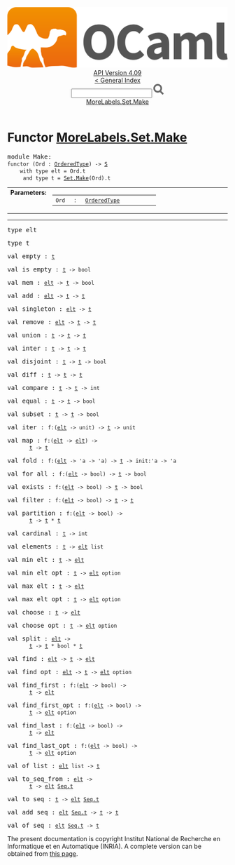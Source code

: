 <!-- ((! set title API !)) ((! set documentation !)) ((! set api !)) ((! set nobreadcrumb !)) -->
<div class="api"><header><nav class="toc brand"><a class="brand" href="https://ocaml.org/"><img src="colour-logo-gray.svg" class="svg" alt="OCaml"></a></nav><nav class="toc"><div class="toc_version"><a href="/docs" id="version-select">API Version 4.09</a></div><a href="index.html">&lt; General Index</a><div class="api_search"><input type="text" name="apisearch" id="api_search" oninput="mySearch(false);" onkeypress="this.oninput();" onclick="this.oninput();" onpaste="this.oninput();">
<img src="search_icon.svg" alt="Search" class="svg" onclick="mySearch(false)"></div>
<div id="search_results"></div><div class="toc_title"><a href="#top">MoreLabels.Set.Make</a></div><ul></ul></nav></header>

<h1>Functor <a href="type_MoreLabels.Set.Make.html">MoreLabels.Set.Make</a></h1>

<pre><span id="MODULEMake"><span class="keyword">module</span> Make</span>: <div class="sig_block"><code class="code"><span class="keyword">functor</span>&nbsp;(</code><code class="code"><span class="constructor">Ord</span></code><code class="code">&nbsp;:&nbsp;</code><code class="type"><a href="MoreLabels.Set.OrderedType.html">OrderedType</a></code><code class="code">)&nbsp;<span class="keywordsign">-&gt;</span>&nbsp;</code><code class="type"><a href="MoreLabels.Set.S.html">S</a></code><code class="type"> 
    with type elt = Ord.t
     and type t = <a href="Set.Make.html">Set.Make</a>(Ord).t</code></div></pre><table border="0" cellpadding="3" width="100%">
<tbody><tr>
<td align="left" valign="top" width="1%%"><b>Parameters: </b></td>
<td>
<table class="paramstable">
<tbody><tr>
<td align="center" valign="top" width="15%">
<code>Ord</code></td>
<td align="center" valign="top">:</td>
<td><code class="type"><a href="MoreLabels.Set.OrderedType.html">OrderedType</a></code>
</td></tr></tbody></table>
</td>
</tr>
</tbody></table>
<hr width="100%">

<pre><span id="TYPEelt"><span class="keyword">type</span> <code class="type"></code>elt</span> </pre>


<pre><span id="TYPEt"><span class="keyword">type</span> <code class="type"></code>t</span> </pre>


<pre><span id="VALempty"><span class="keyword">val</span> empty</span> : <code class="type"><a href="MoreLabels.Set.S.html#TYPEt">t</a></code></pre>
<pre><span id="VALis_empty"><span class="keyword">val</span> is_empty</span> : <code class="type"><a href="MoreLabels.Set.S.html#TYPEt">t</a> -&gt; bool</code></pre>
<pre><span id="VALmem"><span class="keyword">val</span> mem</span> : <code class="type"><a href="MoreLabels.Set.S.html#TYPEelt">elt</a> -&gt; <a href="MoreLabels.Set.S.html#TYPEt">t</a> -&gt; bool</code></pre>
<pre><span id="VALadd"><span class="keyword">val</span> add</span> : <code class="type"><a href="MoreLabels.Set.S.html#TYPEelt">elt</a> -&gt; <a href="MoreLabels.Set.S.html#TYPEt">t</a> -&gt; <a href="MoreLabels.Set.S.html#TYPEt">t</a></code></pre>
<pre><span id="VALsingleton"><span class="keyword">val</span> singleton</span> : <code class="type"><a href="MoreLabels.Set.S.html#TYPEelt">elt</a> -&gt; <a href="MoreLabels.Set.S.html#TYPEt">t</a></code></pre>
<pre><span id="VALremove"><span class="keyword">val</span> remove</span> : <code class="type"><a href="MoreLabels.Set.S.html#TYPEelt">elt</a> -&gt; <a href="MoreLabels.Set.S.html#TYPEt">t</a> -&gt; <a href="MoreLabels.Set.S.html#TYPEt">t</a></code></pre>
<pre><span id="VALunion"><span class="keyword">val</span> union</span> : <code class="type"><a href="MoreLabels.Set.S.html#TYPEt">t</a> -&gt; <a href="MoreLabels.Set.S.html#TYPEt">t</a> -&gt; <a href="MoreLabels.Set.S.html#TYPEt">t</a></code></pre>
<pre><span id="VALinter"><span class="keyword">val</span> inter</span> : <code class="type"><a href="MoreLabels.Set.S.html#TYPEt">t</a> -&gt; <a href="MoreLabels.Set.S.html#TYPEt">t</a> -&gt; <a href="MoreLabels.Set.S.html#TYPEt">t</a></code></pre>
<pre><span id="VALdisjoint"><span class="keyword">val</span> disjoint</span> : <code class="type"><a href="MoreLabels.Set.S.html#TYPEt">t</a> -&gt; <a href="MoreLabels.Set.S.html#TYPEt">t</a> -&gt; bool</code></pre>
<pre><span id="VALdiff"><span class="keyword">val</span> diff</span> : <code class="type"><a href="MoreLabels.Set.S.html#TYPEt">t</a> -&gt; <a href="MoreLabels.Set.S.html#TYPEt">t</a> -&gt; <a href="MoreLabels.Set.S.html#TYPEt">t</a></code></pre>
<pre><span id="VALcompare"><span class="keyword">val</span> compare</span> : <code class="type"><a href="MoreLabels.Set.S.html#TYPEt">t</a> -&gt; <a href="MoreLabels.Set.S.html#TYPEt">t</a> -&gt; int</code></pre>
<pre><span id="VALequal"><span class="keyword">val</span> equal</span> : <code class="type"><a href="MoreLabels.Set.S.html#TYPEt">t</a> -&gt; <a href="MoreLabels.Set.S.html#TYPEt">t</a> -&gt; bool</code></pre>
<pre><span id="VALsubset"><span class="keyword">val</span> subset</span> : <code class="type"><a href="MoreLabels.Set.S.html#TYPEt">t</a> -&gt; <a href="MoreLabels.Set.S.html#TYPEt">t</a> -&gt; bool</code></pre>
<pre><span id="VALiter"><span class="keyword">val</span> iter</span> : <code class="type">f:(<a href="MoreLabels.Set.S.html#TYPEelt">elt</a> -&gt; unit) -&gt; <a href="MoreLabels.Set.S.html#TYPEt">t</a> -&gt; unit</code></pre>
<pre><span id="VALmap"><span class="keyword">val</span> map</span> : <code class="type">f:(<a href="MoreLabels.Set.S.html#TYPEelt">elt</a> -&gt; <a href="MoreLabels.Set.S.html#TYPEelt">elt</a>) -&gt;<br>       <a href="MoreLabels.Set.S.html#TYPEt">t</a> -&gt; <a href="MoreLabels.Set.S.html#TYPEt">t</a></code></pre>
<pre><span id="VALfold"><span class="keyword">val</span> fold</span> : <code class="type">f:(<a href="MoreLabels.Set.S.html#TYPEelt">elt</a> -&gt; 'a -&gt; 'a) -&gt; <a href="MoreLabels.Set.S.html#TYPEt">t</a> -&gt; init:'a -&gt; 'a</code></pre>
<pre><span id="VALfor_all"><span class="keyword">val</span> for_all</span> : <code class="type">f:(<a href="MoreLabels.Set.S.html#TYPEelt">elt</a> -&gt; bool) -&gt; <a href="MoreLabels.Set.S.html#TYPEt">t</a> -&gt; bool</code></pre>
<pre><span id="VALexists"><span class="keyword">val</span> exists</span> : <code class="type">f:(<a href="MoreLabels.Set.S.html#TYPEelt">elt</a> -&gt; bool) -&gt; <a href="MoreLabels.Set.S.html#TYPEt">t</a> -&gt; bool</code></pre>
<pre><span id="VALfilter"><span class="keyword">val</span> filter</span> : <code class="type">f:(<a href="MoreLabels.Set.S.html#TYPEelt">elt</a> -&gt; bool) -&gt; <a href="MoreLabels.Set.S.html#TYPEt">t</a> -&gt; <a href="MoreLabels.Set.S.html#TYPEt">t</a></code></pre>
<pre><span id="VALpartition"><span class="keyword">val</span> partition</span> : <code class="type">f:(<a href="MoreLabels.Set.S.html#TYPEelt">elt</a> -&gt; bool) -&gt;<br>       <a href="MoreLabels.Set.S.html#TYPEt">t</a> -&gt; <a href="MoreLabels.Set.S.html#TYPEt">t</a> * <a href="MoreLabels.Set.S.html#TYPEt">t</a></code></pre>
<pre><span id="VALcardinal"><span class="keyword">val</span> cardinal</span> : <code class="type"><a href="MoreLabels.Set.S.html#TYPEt">t</a> -&gt; int</code></pre>
<pre><span id="VALelements"><span class="keyword">val</span> elements</span> : <code class="type"><a href="MoreLabels.Set.S.html#TYPEt">t</a> -&gt; <a href="MoreLabels.Set.S.html#TYPEelt">elt</a> list</code></pre>
<pre><span id="VALmin_elt"><span class="keyword">val</span> min_elt</span> : <code class="type"><a href="MoreLabels.Set.S.html#TYPEt">t</a> -&gt; <a href="MoreLabels.Set.S.html#TYPEelt">elt</a></code></pre>
<pre><span id="VALmin_elt_opt"><span class="keyword">val</span> min_elt_opt</span> : <code class="type"><a href="MoreLabels.Set.S.html#TYPEt">t</a> -&gt; <a href="MoreLabels.Set.S.html#TYPEelt">elt</a> option</code></pre>
<pre><span id="VALmax_elt"><span class="keyword">val</span> max_elt</span> : <code class="type"><a href="MoreLabels.Set.S.html#TYPEt">t</a> -&gt; <a href="MoreLabels.Set.S.html#TYPEelt">elt</a></code></pre>
<pre><span id="VALmax_elt_opt"><span class="keyword">val</span> max_elt_opt</span> : <code class="type"><a href="MoreLabels.Set.S.html#TYPEt">t</a> -&gt; <a href="MoreLabels.Set.S.html#TYPEelt">elt</a> option</code></pre>
<pre><span id="VALchoose"><span class="keyword">val</span> choose</span> : <code class="type"><a href="MoreLabels.Set.S.html#TYPEt">t</a> -&gt; <a href="MoreLabels.Set.S.html#TYPEelt">elt</a></code></pre>
<pre><span id="VALchoose_opt"><span class="keyword">val</span> choose_opt</span> : <code class="type"><a href="MoreLabels.Set.S.html#TYPEt">t</a> -&gt; <a href="MoreLabels.Set.S.html#TYPEelt">elt</a> option</code></pre>
<pre><span id="VALsplit"><span class="keyword">val</span> split</span> : <code class="type"><a href="MoreLabels.Set.S.html#TYPEelt">elt</a> -&gt;<br>       <a href="MoreLabels.Set.S.html#TYPEt">t</a> -&gt; <a href="MoreLabels.Set.S.html#TYPEt">t</a> * bool * <a href="MoreLabels.Set.S.html#TYPEt">t</a></code></pre>
<pre><span id="VALfind"><span class="keyword">val</span> find</span> : <code class="type"><a href="MoreLabels.Set.S.html#TYPEelt">elt</a> -&gt; <a href="MoreLabels.Set.S.html#TYPEt">t</a> -&gt; <a href="MoreLabels.Set.S.html#TYPEelt">elt</a></code></pre>
<pre><span id="VALfind_opt"><span class="keyword">val</span> find_opt</span> : <code class="type"><a href="MoreLabels.Set.S.html#TYPEelt">elt</a> -&gt; <a href="MoreLabels.Set.S.html#TYPEt">t</a> -&gt; <a href="MoreLabels.Set.S.html#TYPEelt">elt</a> option</code></pre>
<pre><span id="VALfind_first"><span class="keyword">val</span> find_first</span> : <code class="type">f:(<a href="MoreLabels.Set.S.html#TYPEelt">elt</a> -&gt; bool) -&gt;<br>       <a href="MoreLabels.Set.S.html#TYPEt">t</a> -&gt; <a href="MoreLabels.Set.S.html#TYPEelt">elt</a></code></pre>
<pre><span id="VALfind_first_opt"><span class="keyword">val</span> find_first_opt</span> : <code class="type">f:(<a href="MoreLabels.Set.S.html#TYPEelt">elt</a> -&gt; bool) -&gt;<br>       <a href="MoreLabels.Set.S.html#TYPEt">t</a> -&gt; <a href="MoreLabels.Set.S.html#TYPEelt">elt</a> option</code></pre>
<pre><span id="VALfind_last"><span class="keyword">val</span> find_last</span> : <code class="type">f:(<a href="MoreLabels.Set.S.html#TYPEelt">elt</a> -&gt; bool) -&gt;<br>       <a href="MoreLabels.Set.S.html#TYPEt">t</a> -&gt; <a href="MoreLabels.Set.S.html#TYPEelt">elt</a></code></pre>
<pre><span id="VALfind_last_opt"><span class="keyword">val</span> find_last_opt</span> : <code class="type">f:(<a href="MoreLabels.Set.S.html#TYPEelt">elt</a> -&gt; bool) -&gt;<br>       <a href="MoreLabels.Set.S.html#TYPEt">t</a> -&gt; <a href="MoreLabels.Set.S.html#TYPEelt">elt</a> option</code></pre>
<pre><span id="VALof_list"><span class="keyword">val</span> of_list</span> : <code class="type"><a href="MoreLabels.Set.S.html#TYPEelt">elt</a> list -&gt; <a href="MoreLabels.Set.S.html#TYPEt">t</a></code></pre>
<pre><span id="VALto_seq_from"><span class="keyword">val</span> to_seq_from</span> : <code class="type"><a href="MoreLabels.Set.S.html#TYPEelt">elt</a> -&gt;<br>       <a href="MoreLabels.Set.S.html#TYPEt">t</a> -&gt; <a href="MoreLabels.Set.S.html#TYPEelt">elt</a> <a href="Seq.html#TYPEt">Seq.t</a></code></pre>
<pre><span id="VALto_seq"><span class="keyword">val</span> to_seq</span> : <code class="type"><a href="MoreLabels.Set.S.html#TYPEt">t</a> -&gt; <a href="MoreLabels.Set.S.html#TYPEelt">elt</a> <a href="Seq.html#TYPEt">Seq.t</a></code></pre>
<pre><span id="VALadd_seq"><span class="keyword">val</span> add_seq</span> : <code class="type"><a href="MoreLabels.Set.S.html#TYPEelt">elt</a> <a href="Seq.html#TYPEt">Seq.t</a> -&gt; <a href="MoreLabels.Set.S.html#TYPEt">t</a> -&gt; <a href="MoreLabels.Set.S.html#TYPEt">t</a></code></pre>
<pre><span id="VALof_seq"><span class="keyword">val</span> of_seq</span> : <code class="type"><a href="MoreLabels.Set.S.html#TYPEelt">elt</a> <a href="Seq.html#TYPEt">Seq.t</a> -&gt; <a href="MoreLabels.Set.S.html#TYPEt">t</a></code></pre>
<div class="copyright">The present documentation is copyright Institut National de Recherche en Informatique et en Automatique (INRIA). A complete version can be obtained from <a href="http://caml.inria.fr/pub/docs/manual-ocaml/">this page</a>.</div></div>